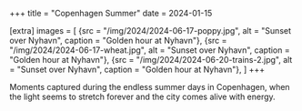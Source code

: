 +++
title = "Copenhagen Summer"
date = 2024-01-15

[extra]
images = [
    {src = "/img/2024/2024-06-17-poppy.jpg", alt = "Sunset over Nyhavn", caption = "Golden hour at Nyhavn"},
    {src = "/img/2024/2024-06-17-wheat.jpg", alt = "Sunset over Nyhavn", caption = "Golden hour at Nyhavn"},
    {src = "/img/2024/2024-06-20-trains-2.jpg", alt = "Sunset over Nyhavn", caption = "Golden hour at Nyhavn"},
]
+++

Moments captured during the endless summer days in Copenhagen, when the light seems to stretch forever and the city comes alive with energy.
